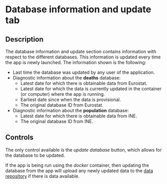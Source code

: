 # Database information and update tab

## Description

The database information and update section contains information with respect to the different databases. This information is updated every time the app is newly launched. The information shown is the following:

- Last time the database was updated by any user of the application.
- Diagnostic information about the **deaths** database:
  + Latest date for which there is obtainable data from Eurostat.
  + Latest date for which the data is currently updated in the container (or computer) where the app is running.
  + Earliest date since when the data is provisional.
  + The original database ID from Eurostat.
- Diagnostic information about the **population** database:
  + Latest date for which there is obtainable data from INE.
  + The original database ID from INE.

## Controls

The only control available is the *update database* button, which allows for the database to be updated. 

If the app is being run using the *docker* container, then updating the database from the app will upload any newly updated data to the [data repository](https://github.com/dreth/tfm_uc3m_data) if there is data available.